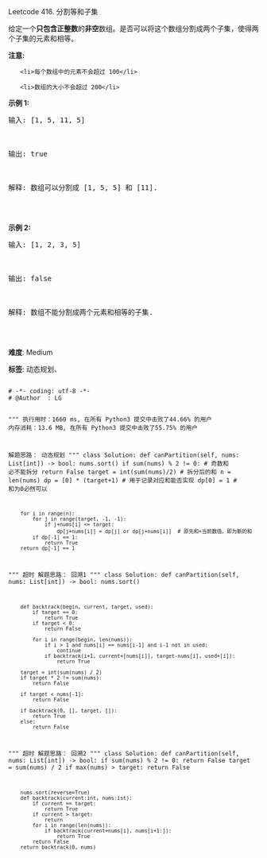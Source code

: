 Leetcode 416. 分割等和子集
<p>给定一个<strong>只包含正整数</strong>的<strong>非空</strong>数组。是否可以将这个数组分割成两个子集，使得两个子集的元素和相等。</p>


<p><strong>注意:</strong></p>



<ol>

	<li>每个数组中的元素不会超过 100</li>

	<li>数组的大小不会超过 200</li>

</ol>



<p><strong>示例 1:</strong></p>



<pre>输入: [1, 5, 11, 5]



输出: true



解释: 数组可以分割成 [1, 5, 5] 和 [11].

</pre>



<p>&nbsp;</p>



<p><strong>示例&nbsp;2:</strong></p>



<pre>输入: [1, 2, 3, 5]



输出: false



解释: 数组不能分割成两个元素和相等的子集.

</pre>



<p>&nbsp;</p>





 **难度**: Medium



 **标签**: 动态规划、 





<div class="hcb_wrap">
<pre class="prism undefined-numbers lang-python" data-lang="Python"><code>
# -*- coding: utf-8 -*-
# @Author  : LG

"""
执行用时：1660 ms, 在所有 Python3 提交中击败了44.66% 的用户
内存消耗：13.6 MB, 在所有 Python3 提交中击败了55.75% 的用户

解题思路：
    动态规划
"""
class Solution:
    def canPartition(self, nums: List[int]) -> bool:
        nums.sort()
        if sum(nums) % 2 != 0:  # 奇数和 必不能拆分
            return False
        target = int(sum(nums)/2)   # 拆分后的和
        n = len(nums)
        dp = [0] * (target+1)   # 用于记录对应和能否实现
        dp[0] = 1   # 和为0必然可以

        for i in range(n):
            for j in range(target, -1, -1):
                if j+nums[i] <= target:
                    dp[j+nums[i]] = dp[j] or dp[j+nums[i]]  # 原先和+当前数值，即为新的和
            if dp[-1] == 1:
                return True
        return dp[-1] == 1


"""
超时
解题思路：
    回溯1
"""
class Solution:
    def canPartition(self, nums: List[int]) -> bool:
        nums.sort()

        def backtrack(begin, current, target, used):
            if target == 0:
                return True
            if target < 0:
                return False

            for i in range(begin, len(nums)):
                if i > 1 and nums[i] == nums[i-1] and i-1 not in used:
                    continue
                if backtrack(i+1, current+[nums[i]], target-nums[i], used+[i]):
                    return True

        target = int(sum(nums) / 2)
        if target * 2 != sum(nums):
            return False

        if target < nums[-1]:
            return False

        if backtrack(0, [], target, []):
            return True
        else:
            return False


"""
超时
解题思路：
    回溯2
"""
class Solution:
    def canPartition(self, nums: List[int]) -> bool:
        if sum(nums) % 2 != 0:
            return False
        target = sum(nums) / 2
        if max(nums) > target:
            return False

        nums.sort(reverse=True)
        def backtrack(current:int, nums:ist):
            if current == target:
                return True
            if current > target:
                return
            for i in range(len(nums)):
                if backtrack(current+nums[i], nums[i+1:]):
                    return True
            return False
        return backtrack(0, nums)
</code></pre></div>

